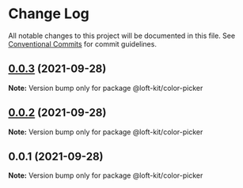 # Change Log

All notable changes to this project will be documented in this file.
See [Conventional Commits](https://conventionalcommits.org) for commit guidelines.

## [0.0.3](https://github.com/pakholeung37/loft-kit/compare/@loft-kit/color-picker@0.0.2...@loft-kit/color-picker@0.0.3) (2021-09-28)

**Note:** Version bump only for package @loft-kit/color-picker





## [0.0.2](https://github.com/pakholeung37/loft-kit/compare/@loft-kit/color-picker@0.0.1...@loft-kit/color-picker@0.0.2) (2021-09-28)

**Note:** Version bump only for package @loft-kit/color-picker





## 0.0.1 (2021-09-28)

**Note:** Version bump only for package @loft-kit/color-picker
